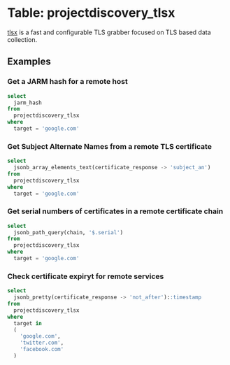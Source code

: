 # Table: projectdiscovery_tlsx

[tlsx](https://github.com/projectdiscovery/tlsx) is a fast and configurable TLS grabber focused on TLS based data collection.

## Examples

### Get a JARM hash for a remote host

```sql
select
  jarm_hash
from
  projectdiscovery_tlsx
where
  target = 'google.com'
```

### Get Subject Alternate Names from a remote TLS certificate

```sql
select
  jsonb_array_elements_text(certificate_response -> 'subject_an')
from
  projectdiscovery_tlsx
where
  target = 'google.com'
```

### Get serial numbers of certificates in a remote certificate chain

```sql
select
  jsonb_path_query(chain, '$.serial')
from
  projectdiscovery_tlsx
where
  target = 'google.com'
```

### Check certificate expiryt for remote services

```sql
select
  jsonb_pretty(certificate_response -> 'not_after')::timestamp
from
  projectdiscovery_tlsx
where
  target in
  (
    'google.com',
    'twitter.com',
    'facebook.com'
  )
```
